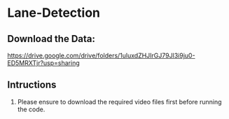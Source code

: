 # Lane-Detection

## Download the Data:
https://drive.google.com/drive/folders/1uluxdZHJIrGJ79Jl3i9ju0-ED5MRXTjr?usp=sharing

## Intructions
1) Please ensure to download the required video files first before running the code.
